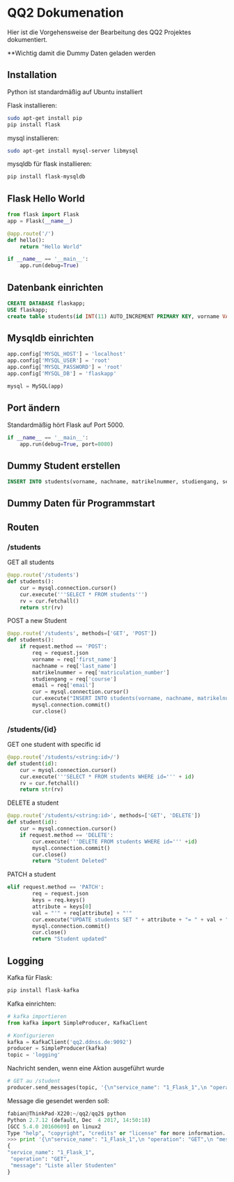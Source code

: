 # QQ2 Dokumenation
Hier ist die Vorgehensweise der Bearbeitung des QQ2 Projektes dokumentiert.

**Wichtig damit die Dummy Daten geladen werden
## Installation

Python ist standardmäßig auf Ubuntu installiert

Flask installieren:
```sh
sudo apt-get install pip
pip install flask
```
mysql installieren:
```sh
sudo apt-get install mysql-server libmysql
```
mysqldb für flask installieren:
```sh
pip install flask-mysqldb
```
## Flask Hello World

```python
from flask import Flask
app = Flask(__name__)

@app.route('/')
def hello():
    return "Hello World"

if __name__ == '__main__':
    app.run(debug=True)
```

## Datenbank einrichten

```sql
CREATE DATABASE flaskapp;
USE flaskapp;
create table students(id INT(11) AUTO_INCREMENT PRIMARY KEY, vorname VARCHAR(100), nachname VARCHAR(100), matrikelnummer INT(11), studiengang VARCHAR(100), semester INT(11), email VARCHAR(100));
```

## Mysqldb einrichten

```python
app.config['MYSQL_HOST'] = 'localhost'
app.config['MYSQL_USER'] = 'root'
app.config['MYSQL_PASSWORD'] = 'root'
app.config['MYSQL_DB'] = 'flaskapp'

mysql = MySQL(app)
```

## Port ändern

Standardmäßig hört Flask auf Port 5000.

```python
if __name__ == '__main__':
    app.run(debug=True, port=8080)
```

## Dummy Student erstellen

```sql
INSERT INTO students(vorname, nachname, matrikelnummer, studiengang, semester, email) VALUES ("Max", "Mustermann", 12345678, "Medieninformatik", 5, "max@mustermann.edu");
```

## Dummy Daten für Programmstart


## Routen

### /students
GET all students
```python
@app.route('/students')
def students():
    cur = mysql.connection.cursor()
    cur.execute('''SELECT * FROM students''')
    rv = cur.fetchall()
    return str(rv)
```
POST a new Student

```python
@app.route('/students', methods=['GET', 'POST'])
def students():
    if request.method == 'POST':
        req = request.json
        vorname = req['first_name']
        nachname = req['last_name']
        matrikelnummer = req['matriculation_number']
        studiengang = req['course']
        email = req['email']
        cur = mysql.connection.cursor()
        cur.execute("INSERT INTO students(vorname, nachname, matrikelnummer, studiengang, email) VALUES (%s, %s, %s, %s, %s)", (vorname, nachname, matrikelnummer, studiengang, email))
        mysql.connection.commit()
        cur.close()
```

### /students/{id}
GET one student with specific id
```python
@app.route('/students/<string:id>/')
def student(id):
    cur = mysql.connection.cursor()
    cur.execute('''SELECT * FROM students WHERE id=''' + id)
    rv = cur.fetchall()
    return str(rv)
```

DELETE a student

```python
@app.route('/students/<string:id>', methods=['GET', 'DELETE'])
def student(id):
    cur = mysql.connection.cursor()
    if request.method == 'DELETE':
        cur.execute('''DELETE FROM students WHERE id=''' +id)
        mysql.connection.commit()
        cur.close()
        return "Student Deleted"
```

PATCH a student

```python
elif request.method == 'PATCH':
        req = request.json
        keys = req.keys()
        attribute = keys[0]
        val = "'" + req[attribute] + "'"
        cur.execute("UPDATE students SET " + attribute + "= " + val + " WHERE id="+ id)
        mysql.connection.commit()
        cur.close()
        return "Student updated"
```

## Logging

Kafka für Flask:

```python
pip install flask-kafka
```

Kafka einrichten:


```python
# kafka importieren
from kafka import SimpleProducer, KafkaClient

# Konfigurieren
kafka = KafkaClient('qq2.ddnss.de:9092')
producer = SimpleProducer(kafka)
topic = 'logging'

```


Nachricht senden, wenn eine Aktion ausgeführt wurde


```python
# GET au /student
producer.send_messages(topic, '{\n"service_name": "1_Flask_1",\n "operation": "GET",\n "message": "Liste aller Studenten"\n}')

```

Message die gesendet werden soll:


```python
fabian@ThinkPad-X220:~/qq2/qq2$ python
Python 2.7.12 (default, Dec  4 2017, 14:50:18) 
[GCC 5.4.0 20160609] on linux2
Type "help", "copyright", "credits" or "license" for more information.
>>> print '{\n"service_name": "1_Flask_1",\n "operation": "GET",\n "message": "Liste aller Studenten"\n}'
{
"service_name": "1_Flask_1",
 "operation": "GET",
 "message": "Liste aller Studenten"
}

```

